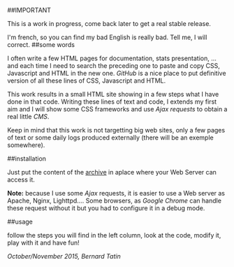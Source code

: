 ##IMPORTANT

This is a work in progress, come back later to get a real stable release.

I'm french, so you can find my bad English is really bad. Tell me, I will correct.
##some words


I often write a few HTML pages for documentation, stats presentation, ... and each time I need to search the preceding one to paste and copy CSS, Javascript and HTML in the new one. _GitHub_ is a nice place to put definitive version of all these lines of CSS, Javascript and HTML.

This work results in a small HTML site showing in a few steps what I have done in that code. Writing these lines of text and code, I extends my first aim and I will show some CSS frameworks and use _Ajax requests_ to obtain a real little _CMS_.

Keep in mind that this work is not targetting big web sites, only a few pages of text or some daily logs produced externally (there will be an exemple somewhere).

##installation

Just put the content of the <a href="https://github.com/BernardTatin/howto-quickHTML/archive/master.zip">archive</a> in aplace where your Web Server can  access it.

__Note:__ because I use some _Ajax_ requests, it is easier to use a Web server as Apache, Nginx, Lighttpd.... Some browsers, as _Google Chrome_ can handle these request without it but you had to configure it in a debug mode.

##usage

follow the steps you will find in the left column, look at the code, modify it, play with it and have fun!

_October/November 2015, Bernard Tatin_